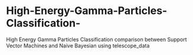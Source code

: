 # High-Energy-Gamma-Particles-Classification-
High Energy Gamma Particles Classification comparison between Support Vector Machines and Naive Bayesian using telescope_data
